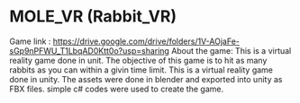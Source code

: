 # MOLE_VR (Rabbit_VR)
Game link : https://drive.google.com/drive/folders/1V-AOjaFe-sGp9nPFWU_T1LbqAD0Ktt0o?usp=sharing
About the game: This is a virtual reality game done in unit. The objective of this game is to hit as many rabbits as you can within a givin time limit. 
This is a virtual reality game done in unity. The assets were done in blender and exported into unity as FBX files. simple c# codes were used to create the game.
